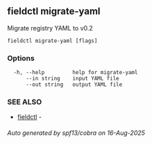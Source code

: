 ## fieldctl migrate-yaml

Migrate registry YAML to v0.2

```
fieldctl migrate-yaml [flags]
```

### Options

```
  -h, --help         help for migrate-yaml
      --in string    input YAML file
      --out string   output YAML file
```

### SEE ALSO

* [fieldctl](fieldctl.md)	 - 

###### Auto generated by spf13/cobra on 16-Aug-2025
